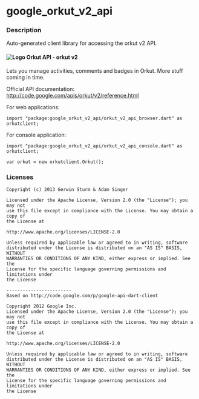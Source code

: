 # google_orkut_v2_api

### Description

Auto-generated client library for accessing the orkut v2 API.

#### ![Logo](http://www.google.com/images/icons/product/orkut-16.png) Orkut API - orkut v2

Lets you manage activities, comments and badges in Orkut. More stuff coming in time.

Official API documentation: http://code.google.com/apis/orkut/v2/reference.html

For web applications:
```
import "package:google_orkut_v2_api/orkut_v2_api_browser.dart" as orkutclient;
```

For console application:
```
import "package:google_orkut_v2_api/orkut_v2_api_console.dart" as orkutclient;
```

```
var orkut = new orkutclient.Orkut();
```

### Licenses

```
Copyright (c) 2013 Gerwin Sturm & Adam Singer

Licensed under the Apache License, Version 2.0 (the "License"); you may not
use this file except in compliance with the License. You may obtain a copy of
the License at

http://www.apache.org/licenses/LICENSE-2.0

Unless required by applicable law or agreed to in writing, software
distributed under the License is distributed on an "AS IS" BASIS, WITHOUT
WARRANTIES OR CONDITIONS OF ANY KIND, either express or implied. See the
License for the specific language governing permissions and limitations under
the License

------------------------
Based on http://code.google.com/p/google-api-dart-client

Copyright 2012 Google Inc.
Licensed under the Apache License, Version 2.0 (the "License"); you may not
use this file except in compliance with the License. You may obtain a copy of
the License at

http://www.apache.org/licenses/LICENSE-2.0

Unless required by applicable law or agreed to in writing, software
distributed under the License is distributed on an "AS IS" BASIS, WITHOUT
WARRANTIES OR CONDITIONS OF ANY KIND, either express or implied. See the
License for the specific language governing permissions and limitations under
the License

```
